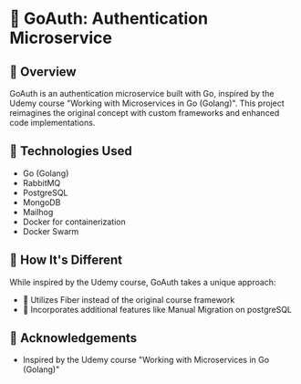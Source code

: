 # 🚀 GoAuth: Authentication Microservice

## 🌟 Overview

GoAuth is an authentication microservice built with Go, inspired by the Udemy course "Working with Microservices in Go (Golang)". This project reimagines the original concept with custom frameworks and enhanced code implementations.

## 🔧 Technologies Used

- Go (Golang)
- RabbitMQ
- PostgreSQL
- MongoDB
- Mailhog
- Docker for containerization
- Docker Swarm

## 🌈 How It's Different

While inspired by the Udemy course, GoAuth takes a unique approach:

- 🔄 Utilizes Fiber instead of the original course framework
- 🚀 Incorporates additional features like Manual Migration on postgreSQL

## 🙏 Acknowledgements

- Inspired by the Udemy course "Working with Microservices in Go (Golang)"
